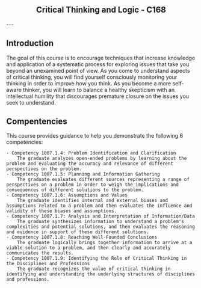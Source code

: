 <h2 align="center">Critical Thinking and Logic - C168</h2>
---

## Introduction

 <p>The goal of this course is to encourage techniques that increase knowledge and application of a systematic process for exploring issues that take you beyond an unexamined point of view. As you come to understand aspects of critical thinking, you will find yourself consciously monitoring your thinking in order to improve how you think. As you become a more self-aware thinker, you will learn to balance a healthy skepticism with an intellectual humility that discourages premature closure on the issues you seek to understand.</p>


 ## Compentencies

 This course provides guidance to help you demonstrate the following 6 competencies:

    - Competency 1007.1.4: Problem Identification and Clarification
        The graduate analyzes open-ended problems by learning about the problem and evaluating the accuracy and relevance of different perspectives on the problem.
    - Competency 1007.1.5: Planning and Information Gathering
        The graduate evaluates different sources representing a range of perspectives on a problem in order to weigh the implications and consequences of different solutions to the problem.
    - Competency 1007.1.6: Assumptions and Values
        The graduate identifies internal and external biases and assumptions related to a problem and then evaluates the influence and validity of these biases and assumptions.
    - Competency 1007.1.7: Analysis and Interpretation of Information/Data
        The graduate synthesizes information to understand a problem's complexities and potential solutions, and then evaluates the reasoning and evidence in support of these different solutions.
    - Competency 1007.1.8: Reaching Well-Founded Conclusions
        The graduate logically brings together information to arrive at a viable solution to a problem, and then clearly and accurately communicates the results.
    - Competency 1007.1.9: Identifying the Role of Critical Thinking in the Disciplines and Professions
        The graduate recognizes the value of critical thinking in identifying and understanding the underlying structures of disciplines and professions.



